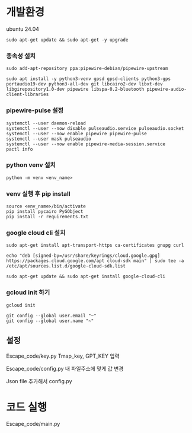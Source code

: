 # 개발환경
ubuntu 24.04

```
sudo apt-get update && sudo apt-get -y upgrade
```

### 종속성 설치
```
sudo add-apt-repository ppa:pipewire-debian/pipewire-upstream

sudo apt install -y python3-venv gpsd gpsd-clients python3-gps portaudio19-dev python3-all-dev git libcairo2-dev libxt-dev libgirepository1.0-dev pipewire libspa-0.2-bluetooth pipewire-audio-client-libraries
```

### pipewire-pulse 설정
```
systemctl --user daemon-reload
systemctl --user --now disable pulseaudio.service pulseaudio.socket
systemctl --user --now enable pipewire pipewire-pulse
systemctl --user mask pulseaudio
systemctl --user --now enable pipewire-media-session.service
pactl info
```

### python venv 설치
```
python -m venv <env_name>
```

### venv 실행 후 pip install
```
source <env_name>/bin/activate
pip install pycairo PyGObject
pip install -r requirements.txt
```

### google cloud cli 설치
```
sudo apt-get install apt-transport-https ca-certificates gnupg curl

echo "deb [signed-by=/usr/share/keyrings/cloud.google.gpg] https://packages.cloud.google.com/apt cloud-sdk main" | sudo tee -a /etc/apt/sources.list.d/google-cloud-sdk.list

sudo apt-get update && sudo apt-get install google-cloud-cli
```

### gcloud init 하기
```
gcloud init

git config --global user.email "~"
git config --global user.name "~" 
```

## 설정
Escape_code/key.py
Tmap_key, GPT_KEY 입력

Escape_code/config.py
내 파일주소에 맞게 값 변경

Json file 추가해서 config.py

# 코드 실행
Escape_code/main.py